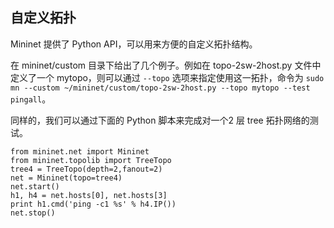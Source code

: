 ## 自定义拓扑
Mininet 提供了 Python API，可以用来方便的自定义拓扑结构。

在 mininet/custom 目录下给出了几个例子。例如在 topo-2sw-2host.py 文件中定义了一个 mytopo，则可以通过 `--topo` 选项来指定使用这一拓扑，命令为 `sudo mn --custom ~/mininet/custom/topo-2sw-2host.py --topo mytopo --test pingall`。

同样的，我们可以通过下面的 Python 脚本来完成对一个2 层 tree 拓扑网络的测试。

```
from mininet.net import Mininet
from mininet.topolib import TreeTopo
tree4 = TreeTopo(depth=2,fanout=2)
net = Mininet(topo=tree4)
net.start()
h1, h4 = net.hosts[0], net.hosts[3]
print h1.cmd('ping -c1 %s' % h4.IP())
net.stop()
```
